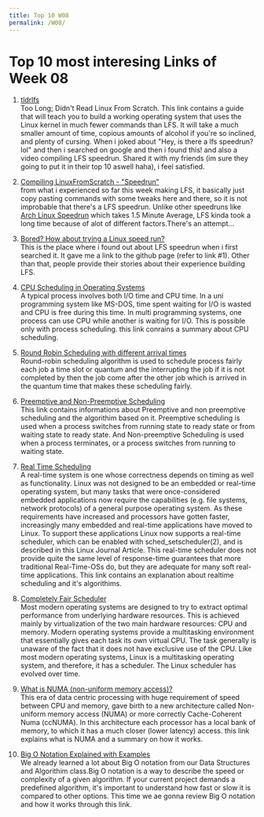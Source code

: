 ```yaml
---
title: Top 10 W08
permalink: /W08/
---
```


# Top 10 most interesing Links of Week 08

1. [tldrlfs](https://github.com/comfies/tldrlfs)<br>
Too Long; Didn't Read Linux From Scratch. This link contains a guide that  will teach you to build a working operating system that uses the Linux kernel in much fewer commands than LFS. It will take a much smaller amount of time, copious amounts of alcohol if you're so inclined, and plenty of cursing. When i joked about "Hey, is there a lfs speedrun? lol" and then i searched on google and then i found this! and also a video compiling LFS speedrun. Shared it with my friends (im sure they going to put it in their top 10 aswell haha), i feel satisfied.

2. [Compiling LinuxFromScratch - "Speedrun"](https://www.youtube.com/watch?v=loyi9htuXVM)<br>
from what i experienced so far this week making LFS, it basically just copy pasting commands with some tweaks here and there, so it is not improbable that there's a LFS speedrun. Unlike other speedruns like [Arch Linux Speedrun](https://www.youtube.com/watch?v=8utpbbdj0LQ) which takes 1.5 Minute Average, LFS kinda took a long time because of alot of different factors.There's an attempt...

3. [Bored? How about trying a Linux speed run?](https://lobste.rs/s/mwrois/bored_how_about_trying_linux_speed_run)<br>
This is the place where i found out about LFS speedrun when i first searched it. It gave me a link to the github page (refer to link #1). Other than that, people provide their stories about their experience building LFS.

4. [CPU Scheduling in Operating Systems](https://www.geeksforgeeks.org/cpu-scheduling-in-operating-systems/)<br>
A typical process involves both I/O time and CPU time. In a uni programming system like MS-DOS, time spent waiting for I/O is wasted and CPU is free during this time. In multi programming systems, one process can use CPU while another is waiting for I/O. This is possible only with process scheduling. this link conrains a summary about CPU scheduling.

5. [Round Robin Scheduling with different arrival times](https://www.geeksforgeeks.org/round-robin-scheduling-with-different-arrival-times/)<br>
Round-robin scheduling algorithm is used to schedule process fairly each job a time slot or quantum and the interrupting the job if it is not completed by then the job come after the other job which is arrived in the quantum time that makes these scheduling fairly.

6. [Preemptive and Non-Preemptive Scheduling](https://www.geeksforgeeks.org/preemptive-and-non-preemptive-scheduling/)<br>
This link contains informations about Preemptive and non preemptive scheduling and the algorithim based on it. Preemptive scheduling is used when a process switches from running state to ready state or from waiting state to ready state. And Non-preemptive Scheduling is used when a process terminates, or a process switches from running to waiting state.

7. [Real Time Scheduling](http://web.cs.ucla.edu/classes/spring16/cs111/supp/realtime)<br>
A real-time system is one whose correctness depends on timing as well as functionality. Linux was not designed to be an embedded or real-time operating system, but many tasks that were once-considered embedded applications now require the capabilities (e.g. file systems, network protocols) of a general purpose operating system. As these requirements have increased and processors have gotten faster, increasingly many embedded and real-time applications have moved to Linux. To support these applications Linux now supports a real-time scheduler, which can be enabled with sched_setscheduler(2), and is described in this Linux Journal Article. This real-time scheduler does not provide quite the same level of response-time guarantees that more traditional Real-Time-OSs do, but they are adequate for many soft real-time applications. This link contains an explanation about realtime scheduling and it's algorithims.

8. [Completely Fair Scheduler](https://www.linuxjournal.com/node/10267)<br>
Most modern operating systems are designed to try to extract optimal performance from underlying hardware resources. This is achieved mainly by virtualization of the two main hardware resources: CPU and memory. Modern operating systems provide a multitasking environment that essentially gives each task its own virtual CPU. The task generally is unaware of the fact that it does not have exclusive use of the CPU. Like most modern operating systems, Linux is a multitasking operating system, and therefore, it has a scheduler. The Linux scheduler has evolved over time.

9. [What is NUMA (non-uniform memory access)?](http://www.techplayon.com/what-is-numa-non-uniform-memory-access/)<br>
This era of data centric processing with huge requirement of speed between CPU and memory, gave birth to a new architecture called Non-uniform memory access (NUMA) or more correctly Cache-Coherent Numa (ccNUMA). In this architecture each processor has a local bank of memory, to which it has a much closer (lower latency) access. this link explains what is NUMA and a summary on how it works.

10. [Big O Notation Explained with Examples](https://www.freecodecamp.org/news/big-o-notation-explained-with-examples/)<br>
We already learned a lot about Big O notation from our Data Structures and Algorithim class.Big O notation is a way to describe the speed or complexity of a given algorithm. If your current project demands a predefined algorithm, it's important to understand how fast or slow it is compared to other options. This time we ae gonna review Big O notation and how it works through this link. 
